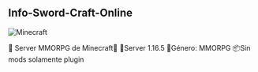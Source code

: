 ## Info-Sword-Craft-Online



![Minecraft](https://user-images.githubusercontent.com/98184310/201780012-c42f3979-958d-4fd9-af90-98ed25adebb0.jpg)


📜 Server MMORPG de Minecraft📜
 🕌Server 1.16.5 
 🌱Género: MMORPG 
 📦Sin mods solamente plugin
